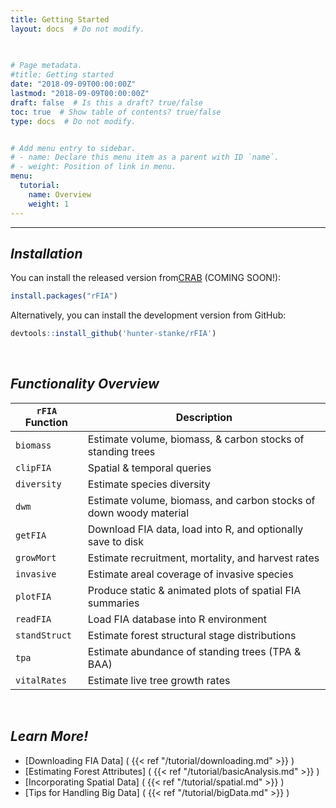 ```yaml
---
title: Getting Started
layout: docs  # Do not modify.

  
  
# Page metadata.
#title: Getting started
date: "2018-09-09T00:00:00Z"
lastmod: "2018-09-09T00:00:00Z"
draft: false  # Is this a draft? true/false
toc: true  # Show table of contents? true/false
type: docs  # Do not modify.


# Add menu entry to sidebar.
# - name: Declare this menu item as a parent with ID `name`.
# - weight: Position of link in menu.
menu:
  tutorial:
    name: Overview
    weight: 1
---
```


___

## _**Installation**_

You can install the released version from<a href="https://CRAN.R-project.org" target="_blank">CRAB</a> (COMING SOON!):

``` r
install.packages("rFIA")
```

Alternatively, you can install the development version from GitHub:
```r
devtools::install_github('hunter-stanke/rFIA')
```

<br>

## _**Functionality Overview**_

|`rFIA` Function  | Description                                                          |
|---------------- |----------------------------------------------------------------------|
|`biomass`        | Estimate volume, biomass, & carbon stocks of standing trees          |
|`clipFIA`        | Spatial & temporal queries                                           |
|`diversity`      | Estimate species diversity                                           |
|`dwm`            | Estimate volume, biomass, and carbon stocks of down woody material   |
|`getFIA`         | Download FIA data, load into R, and optionally save to disk      |
|`growMort`       | Estimate recruitment, mortality, and harvest rates                   |
|`invasive`       | Estimate areal coverage of invasive species                          |
|`plotFIA`        | Produce static & animated plots of spatial FIA summaries             |
|`readFIA`        | Load FIA database into R environment                                 |
|`standStruct`    | Estimate forest structural stage distributions                       |
|`tpa`            | Estimate abundance of standing trees (TPA & BAA)                     |
|`vitalRates`     | Estimate live tree growth rates                                      |

<br>

## _**Learn More!**_
- [Downloading FIA Data] ( {{< ref "/tutorial/downloading.md" >}} )
- [Estimating Forest Attributes] ( {{< ref "/tutorial/basicAnalysis.md" >}} )
- [Incorporating Spatial Data] ( {{< ref "/tutorial/spatial.md" >}} )
- [Tips for Handling Big Data] ( {{< ref "/tutorial/bigData.md" >}} )